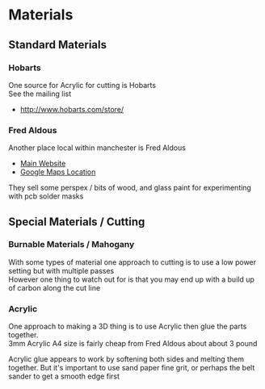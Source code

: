 # Materials

## Standard Materials

### Hobarts

One source for Acrylic for cutting is Hobarts <br>
See the mailing list

  * <http://www.hobarts.com/store/>

### Fred Aldous

Another place local within manchester is Fred Aldous

  * [Main Website](http://www.fredaldous.co.uk/)
  * [Google Maps Location](https://www.google.co.uk/maps/place/Fred+Aldous+Ltd/@53.482422,-2.234049,3a,56.4y,291.91h,78.9t/data=!3m4!1e1!3m2!1srlDhLPkRvjaMgmlaK0G5og!2e0!4m2!3m1!1s0x487bb1bec60be57f:0x12768052581749d9!6m1!1e1)

They sell some perspex / bits of wood, and glass paint for experimenting with pcb solder masks

## Special Materials / Cutting

### Burnable Materials / Mahogany

With some types of material one approach to cutting is to use a low power setting but with multiple passes <br>
However one thing to watch out for is that you may end up with a build up of carbon along the cut line

### Acrylic

One approach to making a 3D thing is to use Acrylic then glue the parts together. <br>
3mm Acrylic A4 size is fairly cheap from Fred Aldous about about 3 pound

Acrylic glue appears to work by softening both sides and melting them together.
But it's important to use sand paper fine grit, or perhaps the belt sander to get a smooth edge first
